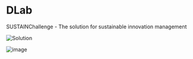 # DLab
SUSTAINChallenge - The solution for sustainable innovation management

![Solution](https://user-images.githubusercontent.com/103988994/235095351-6e77824a-875e-4553-b16f-627396081c7b.png)

![image](https://user-images.githubusercontent.com/103988994/235097839-61522190-ea8d-4fa6-9f97-bc76f3914037.png)
